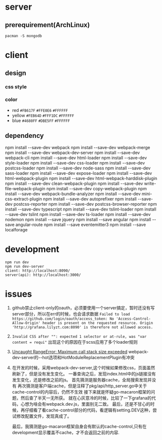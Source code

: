 # server
## prerequirement(ArchLinux)
```
pacman -S mongodb
```

# client

## design

### css style

### color

- red
  `#FB617F`
  `#FFE0E6`
  `#FFFFFF`
- yellow
  `#FEB64D`
  `#FFF1DC`
  `#FFFFFF`
- blue
  `#4680FF`
  `#DBE5FF`
  `#FFFFFF`

## dependency
npm install --save-dev webpack
npm install --save-dev webpack-merge
npm install --save-dev webpack-dev-server
npm install --save-dev webpack-cli
npm install --save-dev html-loader
npm install --save-dev style-loader
npm install --save-dev css-loader
npm install --save-dev postcss-loader
npm install --save-dev node-sass
npm install --save-dev sass-loader
npm install --save-dev expose-loader
npm install --save-dev html-webpack-plugin
npm install --save-dev html-webpack-harddisk-plugin
npm install --save-dev clean-webpack-plugin
npm install --save-dev write-file-webpack-plugin
npm install --save-dev copy-webpack-plugin
npm install --save-dev webpack-bundle-analyzer
npm install --save-dev mini-css-extract-plugin
npm install --save-dev autoprefixer
npm install --save-dev postcss-reporter
npm install --save-dev postcss-browser-reporter
npm install --save-dev typescript
npm install --save-dev tslint-loader
npm install --save-dev tslint
npm install --save-dev ts-loader
npm install --save-dev nodemon
npm install --save jquery
npm install --save angular
npm install --save angular-route
npm install --save eventemitter3
npm install --save localforage

# development

```
npm run dev
npm run dev-server
client: http://localhost:8090/
server(api): http://localhost:3000/
```


# issues

1. github禁止client-only的oauth，必须要使用一个server搞定，暂时还没有写server部分，所以在err的时候，也会请求数据
  `Failed to load https://github.com/login/oauth/access_token: No 'Access-Control-Allow-Origin' header is present on the requested resource. Origin 'http://grafana.lilyzt.com:8090' is therefore not allowed access.`
2. `Invalid CSS after "": expected 1 selector or at-rule, was "var content = requi"`
   出现这个的原因在于scss应用了多个loader规则
3. [Uncaught RangeError: Maximum call stack size exceeded](https://github.com/webpack/webpack-dev-server/issues/87)
    webpack-dev-server的--hot选项和HotModuleReplacementPlugin有冲突
4. 在开发的时候，采用webpack-dev-server,这个时候如果修改css，页面虽然刷新了，但是没有发生变化。
   一番查询之后，发现index.html中的js链接没有发生变化，还是修改之前的js。
   首先猜测是服务器cache，全局搜索发现并没有
   再次猜测是客户端cache，但是注释了pkg/api/http_server.go中关于cache-control的内容后，仍然不生效
   接下来就是怀疑go-macaron框架的问题，然后查了半天一无所获。
   就在心灰意冷的时候，比较了一下grafana的代码，心想为啥会有webpack.dev.js，里面别无二致。
   最后，还是不甘心的时候，再仔细看了看cache-control部分的代码，看逻辑有setting.DEV这种，尝试修改配置文件，发现真成了。

   最后，我猜测是go-macaron框架自身会有默认的cache-control,只有在development显示覆盖不cache，才不会返回之前的内容.